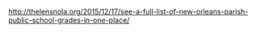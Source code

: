 http://thelensnola.org/2015/12/17/see-a-full-list-of-new-orleans-parish-public-school-grades-in-one-place/
